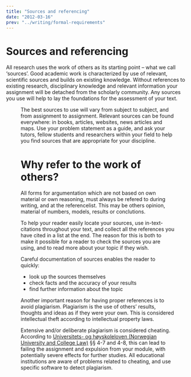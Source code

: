 ```yaml
---
title: "Sources and referencing"
date: "2012-03-16"
prev: "../writing/formal-requirements"
---
```


# Sources and referencing  

All research uses the work of others as its starting point – what we call ‘sources’. Good academic work is characterized by use of relevant, scientific sources and builds on existing knowledge. Without references to existing research, disciplinary knowledge and relevant information your assignment will be detached from the scholarly community. Any sources you use will help to lay the foundations for the assessment of your text.


<Figure
  src="/images/illustrasjoner_kildehenvisning_500x450.png"
  alt="Dialog boxes hanging over an open book"
  caption=""
  type="right"
/>

The best sources to use will vary from subject to subject, and from assignment to assignment. Relevant sources can be found everywhere: in books, articles, websites, news articles and maps. Use your problem statement as a guide, and ask your tutors, fellow students and researchers within your field to help you find sources that are appropriate for your discipline. 

# Why refer to the work of others?

All forms for argumentation which are not based on own material or own reasoning, must always be refered to during writing, and at the referencelist. This may be others opinion, material of numbers, models, results or conclutions. 

To help your reader easily locate your sources, use in-text-citations throughout your text, and collect all the references you have cited in a list at the end. The reason for this is both to make it possible for a reader to check the sources you are using, and to read more about your topic if they wish.

Careful documentation of sources enables the reader to quickly:

- look up the sources themselves
- check facts and the accuracy of your results
- find further information about the topic

Another important reason for having proper references is to avoid plagiarism. Plagiarism is the use of others’ results, thoughts and ideas as if they were your own. This is considered intellectual theft according to intellectual property laws.

Extensive and/or deliberate plagiarism is considered cheating. According to [Universitets- og høyskoleloven (Norwegian University and College Law)](https://lovdata.no/dokument/NLE/lov/2005-04-01-15) §§ 4-7 and 4-8, this can lead to failing the assignment and expulsion from your module, with potentially severe effects for further studies. All educational institutions are aware of problems related to cheating, and use specific software to detect plagiarism. 
